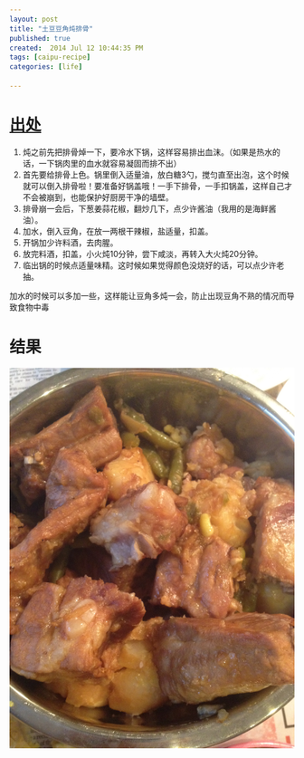 ```yaml
---
layout: post
title: "土豆豆角炖排骨"
published: true
created:  2014 Jul 12 10:44:35 PM
tags: [caipu-recipe]
categories: [life]

---
```


# [出处](http://www.xinshipu.com/%E7%BB%8F%E5%85%B8%E4%B8%9C%E5%8C%97%E8%8F%9C%E2%80%94%E6%8E%92%E9%AA%A8%E7%82%96%E8%B1%86%E8%A7%92-68565.htm) 

1. 炖之前先把排骨焯一下，要冷水下锅，这样容易排出血沫。（如果是热水的话，一下锅肉里的血水就容易凝固而排不出） 
2. 首先要给排骨上色。锅里倒入适量油，放白糖3勺，搅匀直至出泡，这个时候就可以倒入排骨啦！要准备好锅盖哦！一手下排骨，一手扣锅盖，这样自己才不会被崩到，也能保护好厨房干净的墙壁。 
3. 排骨崩一会后，下葱姜蒜花椒，翻炒几下，点少许酱油（我用的是海鲜酱油）。 
4. 加水，倒入豆角，在放一两根干辣椒，盐适量，扣盖。 
5. 开锅加少许料酒，去肉腥。 
6. 放完料酒，扣盖，小火炖10分钟，尝下咸淡，再转入大火炖20分钟。 
7. 临出锅的时候点适量味精。这时候如果觉得颜色没烧好的话，可以点少许老抽。

加水的时候可以多加一些，这样能让豆角多炖一会，防止出现豆角不熟的情况而导致食物中毒

# 结果

![tudou-doujiao-paigu](/images/caipu-recipe/tudou-doujiao-paigu.jpg "tudou-doujiao-paigu")
